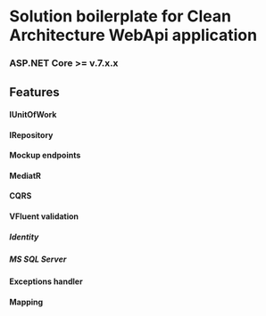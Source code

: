 # Solution boilerplate for Clean Architecture WebApi application
### ASP.NET Core >= v.7.x.x


## Features
#### IUnitOfWork
#### IRepository
#### Mockup endpoints
#### MediatR
#### CQRS
#### VFluent validation
##### Identity
##### MS SQL Server
#### Exceptions handler
#### Mapping
